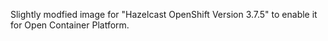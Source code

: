 Slightly modfied image for "Hazelcast OpenShift Version 3.7.5"  to enable it for Open Container Platform.
